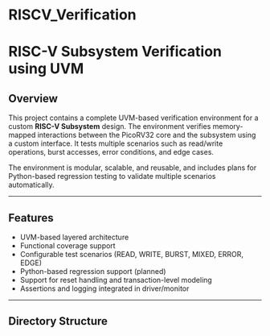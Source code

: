 # RISCV_Verification
# RISC-V Subsystem Verification using UVM

## Overview

This project contains a complete UVM-based verification environment for a custom **RISC-V Subsystem** design. The environment verifies memory-mapped interactions between the PicoRV32 core and the subsystem using a custom interface. It tests multiple scenarios such as read/write operations, burst accesses, error conditions, and edge cases.

The environment is modular, scalable, and reusable, and includes plans for Python-based regression testing to validate multiple scenarios automatically.

---

## Features

- UVM-based layered architecture  
- Functional coverage support  
- Configurable test scenarios (READ, WRITE, BURST, MIXED, ERROR, EDGE)  
- Python-based regression support (planned)  
- Support for reset handling and transaction-level modeling  
- Assertions and logging integrated in driver/monitor  

---

## Directory Structure

